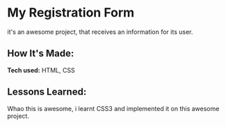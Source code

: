 # My Registration Form

it's an awesome project, that receives an information for its user.

## How It's Made:

**Tech used:** HTML, CSS


## Lessons Learned:

Whao this is awesome, i learnt CSS3 and implemented it on this awesome project.
